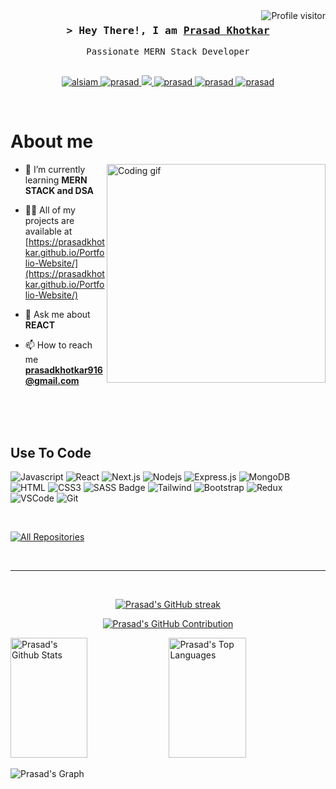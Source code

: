 

<a href="https://komarev.com/ghpvc/?username=prasadkhotkar">
  <img align="right" src="https://komarev.com/ghpvc/?username=prasadkhotkar&label=Visitors&color=0e75b6&style=flat" alt="Profile visitor" />
</a>



<!-- Intro  -->
<h3 align="center">
        <samp>&gt; Hey There!, I am
                <b><a target="_blank" href="https://prasadkhotkar.github.io/Portfolio-Website/">Prasad Khotkar</a></b>
        </samp>
</h3>


<p align="center"> 
  <samp>
    Passionate MERN Stack Developer
    <br>
    <br>
  </samp>
</p>

<p align="center">
 <a href="https://prasadkhotkar.github.io/Portfolio-Website/" target="blank">
  <img src="https://img.shields.io/badge/Website-DC143C?style=for-the-badge&logo=medium&logoColor=white" alt="alsiam" />
 </a>
 <a href="https://linkedin.com/in/http://www.linkedin.com/in/prasad-khotkar" target="_blank">
  <img src="https://img.shields.io/badge/LinkedIn-0077B5?style=for-the-badge&logo=linkedin&logoColor=white" alt="prasad"/>
 </a>

 <a href="https://twitter.com/@prasadkhotkar1" target="_blank">
  <img src="https://img.shields.io/badge/Twitter-1DA1F2?style=for-the-badge&logo=twitter&logoColor=white" />
 </a>
  <a href="https://www.leetcode.com/prasad_khotkar" target="_blank">
  <img src="https://img.shields.io/badge/leetcode-fe4164?style=for-the-badge&logo=leetcode&logoColor=yellow" alt="prasad" />
 </a> 
  <a href="https://discord.gg/prasad_khotkar#7042" target="_blank">
  <img src="https://img.shields.io/badge/discord-fe4164?style=for-the-badge&logo=Discord&logoColor=blue" alt="prasad" />
 </a> 
 <a href="https://instagram.com/prasad_khotkar" target="_blank">
  <img src="https://img.shields.io/badge/Instagram-fe4164?style=for-the-badge&logo=instagram&logoColor=white" alt="prasad" />
 </a> 
 
</p>
<br />

<!-- About Section -->
 # About me
 
<p>
 <img align="right" width="350" src="/assets/programmer.gif" alt="Coding gif" />

- 🌱 I’m currently learning **MERN STACK and DSA**

- 👨‍💻 All of my projects are available at [https://prasadkhotkar.github.io/Portfolio-Website/](https://prasadkhotkar.github.io/Portfolio-Website/)

- 💬 Ask me about **REACT**

- 📫 How to reach me **prasadkhotkar916@gmail.com**

</p>

<br/>
<br/>
<br/>

## Use To Code

![Javascript](https://img.shields.io/badge/Javascript-F0DB4F?style=for-the-badge&labelColor=black&logo=javascript&logoColor=F0DB4F)
![React](https://img.shields.io/badge/-React-61DBFB?style=for-the-badge&labelColor=black&logo=react&logoColor=61DBFB)
![Next.js](https://img.shields.io/badge/next.js-000000?style=for-the-badge&logo=nextdotjs&logoColor=white)
![Nodejs](https://img.shields.io/badge/Nodejs-3C873A?style=for-the-badge&labelColor=black&logo=node.js&logoColor=3C873A)
![Express.js](https://img.shields.io/badge/Express.js-000000?style=for-the-badge&logo=express&logoColor=white)
![MongoDB](https://img.shields.io/badge/MongoDB-4EA94B?style=for-the-badge&logo=mongodb&logoColor=white)
![HTML](https://img.shields.io/badge/HTML5-E34F26?style=for-the-badge&logo=html5&logoColor=white)
![CSS3](https://img.shields.io/badge/CSS3-1572B6?style=for-the-badge&logo=css3&logoColor=white)
![SASS Badge](https://img.shields.io/badge/Sass-CC6699?style=for-the-badge&logo=sass&logoColor=white)
![Tailwind](https://img.shields.io/badge/Tailwind_CSS-092749?style=for-the-badge&logo=tailwindcss&logoColor=06B6D4&labelColor=000000)
![Bootstrap](https://img.shields.io/badge/Bootstrap-563D7C?style=for-the-badge&logo=bootstrap&logoColor=white)
![Redux](https://img.shields.io/badge/Redux-593D88?style=for-the-badge&logo=redux&logoColor=white)
![VSCode](https://img.shields.io/badge/Visual_Studio-0078d7?style=for-the-badge&logo=visual%20studio&logoColor=white)
![Git](https://img.shields.io/badge/Git-F05032?style=for-the-badge&logo=git&logoColor=white)

<br/>


<p align="left">
  <a href="https://github.com/prasadkhotkar?tab=repositories" target="_blank"><img alt="All Repositories" title="All Repositories" src="https://img.shields.io/badge/-All%20Repos-2962FF?style=for-the-badge&logo=koding&logoColor=white"/></a>
</p>

<br/>
<hr/>
<br/>

<p align="center">
  <a href="https://github.com/prasadkhotkar">
  <img src="https://github-readme-streak-stats.herokuapp.com/?user=prasadkhotkar&theme=radical&border=7F3FBF&background=0D1117" alt="Prasad's GitHub streak"/>
  </a>
</p>

<p align="center">
  <a href="https://github.com/prasadkhotkar">
    <img src="https://github-profile-summary-cards.vercel.app/api/cards/profile-details?username=prasadkhotkar&theme=radical" alt="Prasad's GitHub Contribution"/>
  </a>
</p>

<a> 
    <a href="https://github.com/prasadkhotkar"><img alt="Prasad's Github Stats" src="https://denvercoder1-github-readme-stats.vercel.app/api?username=prasadkhotkar&show_icons=true&count_private=true&theme=react&border_color=7F3FBF&bg_color=0D1117&title_color=F85D7F&icon_color=F8D866" height="192px" width="49.5%"/></a>
  <a href="https://github.com/prasadkhotkar"><img alt="Prasad's Top Languages" src="https://denvercoder1-github-readme-stats.vercel.app/api/top-langs/?username=prasadkhotkar&langs_count=8&layout=compact&theme=react&border_color=7F3FBF&bg_color=0D1117&title_color=F85D7F&icon_color=F8D866" height="192px" width="49.5%"/></a>
  <br/>
</a>


![Prasad's Graph](https://github-readme-activity-graph.vercel.app/graph?username=prasadkhotkar&custom_title=Prasad%20Khotkar's%20GitHub%20Activity%20Graph&bg_color=0D1117&color=7F3FBF&line=7F3FBF&point=7F3FBF&area_color=FFFFFF&title_color=FFFFFF&area=true)
